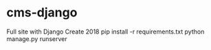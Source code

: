 # cms-django
Full site with Django Create 2018
pip install -r requirements.txt
python manage.py runserver
